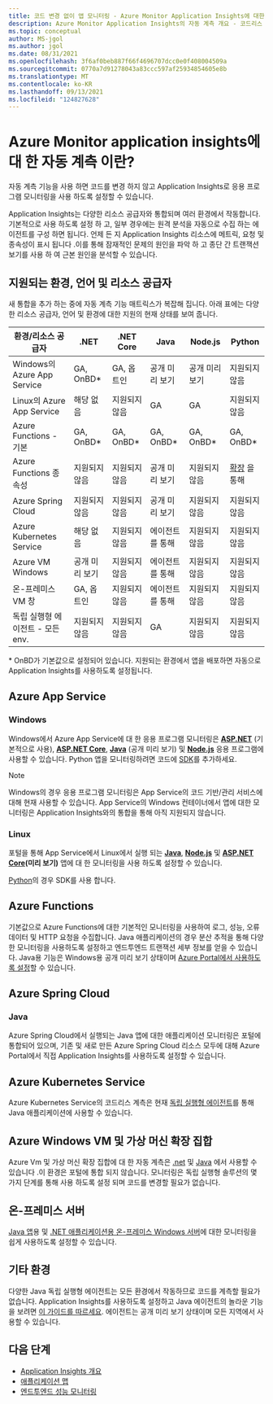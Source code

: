 ```yaml
---
title: 코드 변경 없이 앱 모니터링 - Azure Monitor Application Insights에 대한 자동 계측 - Microsoft Docs
description: Azure Monitor Application Insights의 자동 계측 개요 - 코드리스 애플리케이션 성능 관리
ms.topic: conceptual
author: MS-jgol
ms.author: jgol
ms.date: 08/31/2021
ms.openlocfilehash: 3f6af0beb887f66f4696707dcc0e0f408004509a
ms.sourcegitcommit: 0770a7d91278043a83ccc597af25934854605e8b
ms.translationtype: MT
ms.contentlocale: ko-KR
ms.lasthandoff: 09/13/2021
ms.locfileid: "124827628"
---
```

# <a name="what-is-auto-instrumentation-for-azure-monitor-application-insights"></a>Azure Monitor application insights에 대 한 자동 계측 이란?

자동 계측 기능을 사용 하면 코드를 변경 하지 않고 Application Insights로 응용 프로그램 모니터링을 사용 하도록 설정할 수 있습니다.  

Application Insights는 다양한 리소스 공급자와 통합되며 여러 환경에서 작동합니다. 기본적으로 사용 하도록 설정 하 고, 일부 경우에는 원격 분석을 자동으로 수집 하는 에이전트를 구성 하면 됩니다. 언제 든 지 Application Insights 리소스에 메트릭, 요청 및 종속성이 표시 됩니다 .이를 통해 잠재적인 문제의 원인을 파악 하 고 종단 간 트랜잭션 보기를 사용 하 여 근본 원인을 분석할 수 있습니다.

## <a name="supported-environments-languages-and-resource-providers"></a>지원되는 환경, 언어 및 리소스 공급자

새 통합을 추가 하는 중에 자동 계측 기능 매트릭스가 복잡해 집니다. 아래 표에는 다양한 리소스 공급자, 언어 및 환경에 대한 지원의 현재 상태를 보여 줍니다.

|환경/리소스 공급자          | .NET            | .NET Core       | Java            | Node.js         | Python          |
|---------------------------------------|-----------------|-----------------|-----------------|-----------------|-----------------|
|Windows의 Azure App Service           | GA, OnBD*       | GA, 옵트인      | 공개 미리 보기  | 공개 미리 보기  | 지원되지 않음   |
|Linux의 Azure App Service             | 해당 없음             | 지원되지 않음   | GA              | GA              | 지원되지 않음   |
|Azure Functions - 기본                | GA, OnBD*       | GA, OnBD*       | GA, OnBD*       | GA, OnBD*       | GA, OnBD*       |
|Azure Functions 종속성         | 지원되지 않음   | 지원되지 않음   | 공개 미리 보기  | 지원되지 않음   | [확장](monitor-functions.md#distributed-tracing-for-python-function-apps) 을 통해   |
|Azure Spring Cloud                     | 지원되지 않음   | 지원되지 않음   | 공개 미리 보기  | 지원되지 않음   | 지원되지 않음   |
|Azure Kubernetes Service               | 해당 없음             | 지원되지 않음   | 에이전트를 통해   | 지원되지 않음   | 지원되지 않음   |
|Azure VM Windows                      | 공개 미리 보기  | 지원되지 않음   | 에이전트를 통해   | 지원되지 않음   | 지원되지 않음   |
|온-프레미스 VM 창                | GA, 옵트인      | 지원되지 않음   | 에이전트를 통해   | 지원되지 않음   | 지원되지 않음   |
|독립 실행형 에이전트 - 모든 env.            | 지원되지 않음   | 지원되지 않음   | GA              | 지원되지 않음   | 지원되지 않음   |

\* OnBD가 기본값으로 설정되어 있습니다. 지원되는 환경에서 앱을 배포하면 자동으로 Application Insights를 사용하도록 설정됩니다. 

## <a name="azure-app-service"></a>Azure App Service

### <a name="windows"></a>Windows

Windows에서 Azure App Service에 대 한 응용 프로그램 모니터링은 **[ASP.NET](./azure-web-apps-net.md)** (기본적으로 사용), **[ASP.NET Core](./azure-web-apps-net-core.md)**, **[Java](./azure-web-apps-java.md)** (공개 미리 보기) 및 **[Node.js](./azure-web-apps-nodejs.md)** 응용 프로그램에 사용할 수 있습니다. Python 앱을 모니터링하려면 코드에 [SDK](./opencensus-python.md)를 추가하세요.

> [!NOTE]
> Windows의 경우 응용 프로그램 모니터링은 App Service의 코드 기반/관리 서비스에 대해 현재 사용할 수 있습니다. App Service의 Windows 컨테이너에서 앱에 대한 모니터링은 Application Insights와의 통합을 통해 아직 지원되지 않습니다.

### <a name="linux"></a>Linux
포털을 통해 App Service에서 Linux에서 실행 되는 **[Java](./azure-web-apps-java.md?)**, **[Node.js](./azure-web-apps-nodejs.md?tabs=linux)** 및 **[ASP.NET Core](./azure-web-apps-net-core.md?tabs=linux)(미리 보기)** 앱에 대 한 모니터링을 사용 하도록 설정할 수 있습니다. 

[Python](./opencensus-python.md)의 경우 SDK를 사용 합니다.

## <a name="azure-functions"></a>Azure Functions

기본값으로 Azure Functions에 대한 기본적인 모니터링을 사용하여 로그, 성능, 오류 데이터 및 HTTP 요청을 수집합니다. Java 애플리케이션의 경우 분산 추적을 통해 다양한 모니터링을 사용하도록 설정하고 엔드투엔드 트랜잭션 세부 정보를 얻을 수 있습니다. Java용 기능은 Windows용 공개 미리 보기 상태이며 [Azure Portal에서 사용하도록 설정](./monitor-functions.md)할 수 있습니다.

## <a name="azure-spring-cloud"></a>Azure Spring Cloud

### <a name="java"></a>Java 
Azure Spring Cloud에서 실행되는 Java 앱에 대한 애플리케이션 모니터링은 포털에 통합되어 있으며, 기존 및 새로 만든 Azure Spring Cloud 리소스 모두에 대해 Azure Portal에서 직접 Application Insights를 사용하도록 설정할 수 있습니다.  

## <a name="azure-kubernetes-service"></a>Azure Kubernetes Service

Azure Kubernetes Service의 코드리스 계측은 현재 [독립 실행형 에이전트](./java-in-process-agent.md)를 통해 Java 애플리케이션에 사용할 수 있습니다. 

## <a name="azure-windows-vms-and-virtual-machine-scale-set"></a>Azure Windows VM 및 가상 머신 확장 집합

Azure Vm 및 가상 머신 확장 집합에 대 한 자동 계측은 [.net](./azure-vm-vmss-apps.md) 및 [Java](./java-in-process-agent.md) 에서 사용할 수 있습니다 .이 환경은 포털에 통합 되지 않습니다. 모니터링은 독립 실행형 솔루션의 몇 가지 단계를 통해 사용 하도록 설정 되며 코드를 변경할 필요가 없습니다.  

## <a name="on-premises-servers"></a>온-프레미스 서버
[Java 앱](./java-in-process-agent.md)용 및 [.NET 애플리케이션용 온-프레미스 Windows 서버](./status-monitor-v2-overview.md)에 대한 모니터링을 쉽게 사용하도록 설정할 수 있습니다.

## <a name="other-environments"></a>기타 환경
다양한 Java 독립 실행형 에이전트는 모든 환경에서 작동하므로 코드를 계측할 필요가 없습니다. Application Insights를 사용하도록 설정하고 Java 에이전트의 놀라운 기능을 보려면 [이 가이드를 따르세요](./java-in-process-agent.md). 에이전트는 공개 미리 보기 상태이며 모든 지역에서 사용할 수 있습니다. 

## <a name="next-steps"></a>다음 단계

* [Application Insights 개요](./app-insights-overview.md)
* [애플리케이션 맵](./app-map.md)
* [엔드투엔드 성능 모니터링](../app/tutorial-performance.md)
